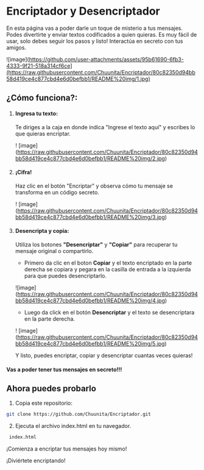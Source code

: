 # Encriptador y Desencriptador
En esta página vas a poder darle un toque de misterio a tus mensajes. Podes divertirte y enviar textos codificados a quien quieras.
Es muy fácil de usar, solo debes seguir los pasos y listo! Interactúa en secreto con tus amigos.

![image](https://github.com/user-attachments/assets/95b61690-6fb3-4333-9f21-518a314cf6ce](https://raw.githubusercontent.com/Chuunita/Encriptador/80c82350d94bb58d419ce4c877cbd4e6d0befbb1/README%20img/1.jpg)


## ¿Cómo funciona?:

1. #### Ingresa tu texto:
   Te diriges a la caja en donde indica "Ingrese el texto aquí" y escribes lo que quieras encriptar.

   ! [image] (https://raw.githubusercontent.com/Chuunita/Encriptador/80c82350d94bb58d419ce4c877cbd4e6d0befbb1/README%20img/2.jpg)
   
3. #### ¡Cifra!
   Haz clic en el botón "Encriptar" y observa cómo tu mensaje se transforma en un código secreto.

   ! [image] (https://raw.githubusercontent.com/Chuunita/Encriptador/80c82350d94bb58d419ce4c877cbd4e6d0befbb1/README%20img/3.jpg)

7. #### Desencripta y copia:
   Utiliza los botones **"Desencriptar"** y **"Copiar"** para recuperar tu mensaje original o compartirlo.
   
   - Primero da clic en el boton **Copiar** y el texto encriptado en la parte derecha se copiara y pegara en la casilla de entrada a la izquierda para que puedes desencriptarlo.
     
   ![image] (https://raw.githubusercontent.com/Chuunita/Encriptador/80c82350d94bb58d419ce4c877cbd4e6d0befbb1/README%20img/4.jpg)

   - Luego da click en el botón **Desencriptar** y el texto se desencriptara en la parte derecha.

   ! [image] (https://raw.githubusercontent.com/Chuunita/Encriptador/80c82350d94bb58d419ce4c877cbd4e6d0befbb1/README%20img/5.jpg)

   Y listo, puedes encriptar, copiar y desencriptar cuantas veces quieras! 




#### Vas a poder tener tus mensajes en secreto!!!

## Ahora puedes probarlo


1. Copia este repositorio:

```sh
git clone https://github.com/Chuunita/Encriptador.git
```
2. Ejecuta el archivo index.html en tu navegador.

```sh
 index.html
```
¡Comienza a encriptar tus mensajes hoy mismo!


¡Diviértete encriptando!

